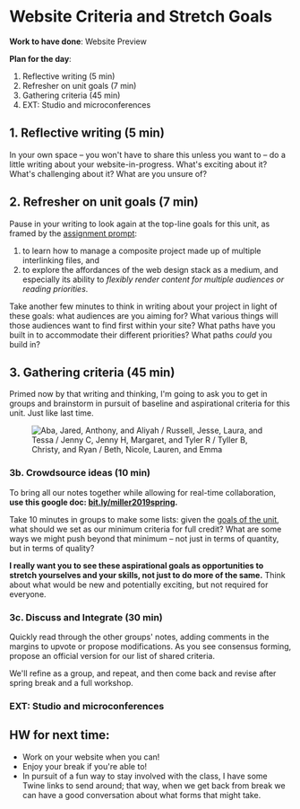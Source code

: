 # Website Criteria and Stretch Goals

**Work to have done**: Website Preview

**Plan for the day**:

1. Reflective writing (5 min)
2. Refresher on unit goals (7 min)
3. Gathering criteria (45 min)
4. EXT: Studio and microconferences

## 1. Reflective writing (5 min)
<div class="alert alert-success">
In your own space – you won't have to share this unless you want to – do a little writing about your website-in-progress. What's exciting about it? What's challenging about it? What are you unsure of?
</div>

## 2. Refresher on unit goals (7 min)
Pause in your writing to look again at the top-line goals for this unit, as framed by the [assignment prompt](https://github.com/pitt-cdm/website-prompt#project-3-website-portfolio):

<div class="alert alert-white">
<ol class="spaced">
<li>to learn how to manage a composite project made up of multiple interlinking files, and</li>
<li>to explore the affordances of the web design stack as a medium, and especially its ability to <em>flexibly render content for multiple audiences or reading priorities</em>.</li></ol>
</div>

Take another few minutes to think in writing about your project in light of these goals: what audiences are you aiming for? What various things will those audiences want to find first within your site? What paths have you built in to accommodate their different priorities? What paths *could* you build in?

## 3. Gathering criteria (45 min)
Primed now by that writing and thinking, I'm going to ask you to get in groups and brainstorm in pursuit of baseline and aspirational criteria for this unit. Just like last time.

<figure>
<img src="/{{site.course.base_path}}assets/img/2019-seating-groups.png" alt="Aba, Jared, Anthony, and Aliyah / Russell, Jesse, Laura, and Tessa / Jenny C, Jenny H, Margaret, and Tyler R / Tyller B, Christy, and Ryan / Beth, Nicole, Lauren, and Emma">
</figure>

### 3b. Crowdsource ideas (10 min)
To bring all our notes together while allowing for real-time collaboration, **use this google doc: [bit.ly/miller2019spring](http://bit.ly/miller2019spring#heading=h.5phhnhe6mju7).**

<div class="alert alert-success">
Take 10 minutes in groups to make some lists: given the <a href="https://github.com/pitt-cdm/soundscape-prompt">goals of the unit</a>, what should we set as our minimum criteria for full credit? What are some ways we might push beyond that minimum – not just in terms of quantity, but in terms of quality?

<strong>I really want you to see these aspirational goals as opportunities to stretch yourselves and your skills, not just to do more of the same.</strong> Think about what would be new and potentially exciting, but not required for everyone.
</div>


### 3c. Discuss and Integrate (30 min)
Quickly read through the other groups' notes, adding comments in the margins to upvote or propose modifications. As you see consensus forming, propose an official version for our list of shared criteria.

We'll refine as a group, and repeat, and then come back and revise after spring break and a full workshop.

### EXT: Studio and microconferences

## HW for next time:

* Work on your website when you can!
* Enjoy your break if you're able to!
* In pursuit of a fun way to stay involved with the class, I have some Twine links to send around; that way, when we get back from break we can have a good conversation about what forms that might take.

